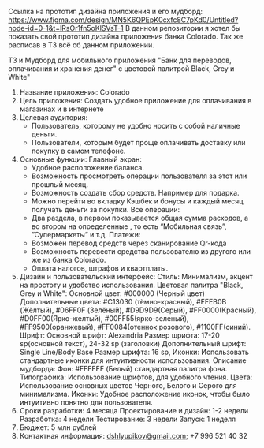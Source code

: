 Ссылка на прототип дизайна приложения и его мудборд: https://www.figma.com/design/MN5K6QPEpK0cxfc8C7pKd0/Untitled?node-id=0-1&t=lRsOr1fn5oKlSVsT-1
В данном репозитории я хотел бы показать свой прототип дизайна приложения банка Colorado. Так же расписав в ТЗ всё об данном приложении.

ТЗ и Мудборд для мобильного приложения "Банк для переводов, оплачивания и хранения денег" с цветовой палитрой Black, Grey и White"
1. Название приложения: Colorado
2. Цель приложения: Создать удобное приложение для оплачивания в магазинах и в интернете
3. Целевая аудитория:
    -	Пользователь, которому не удобно носить с собой наличные деньги.
    -	Пользователи, которым будет проще оплачивать доставку или покупку в самом телефоне.
4. Основные функции:
  Главный экран:
    -	 Удобное расположение баланса.
    -	 Возможность просмотреть операции пользователя за этот или прошлый месяц.
    -	Возможность создать сбор средств. Например для подарка.
    -	Можно перейти во вкладку Кэшбек и бонусы и каждый месяц получать деньги за покупки.
  Все операции:
    -	 Два раздела, в первом показывается общая сумма расходов, а во втором на определенные , то есть “Мобильная связь”, ”Супермаркеты” и т.д.
  Платежи:
    -	Возможен перевод средств через сканирование Qr-кода
    -	Возможность перевести средства пользователю из другого или же из банка Colorado.
    -	Оплата налогов, штрафов и квартплаты.
5. Дизайн и пользовательский интерфейс:
  Стиль:  Минимализм, акцент на простоту и удобство использования.
  Цветовая палитра "Black, Grey и White":
Основной цвет:  #000000 (Черный цвет)
Дополнительные цвета: #C13030 (тёмно-красный), #FFEB0B (Жёлтый), #06FF0F (Зелёный),
#D9D9D9(Серый), #FF0000(Красный), #D0FF00(Ярко-желтый), #00FF55(ярко-зеленый), #FF9500(оранжевый), #FF0084(отеннок розового), #1100FF(синий).
Шрифт:
Основной шрифт:  Alexandria
Размер шрифта: 17-20 sp(основной текст), 24-32 sp (заголовки)
Дополнительный шрифт:  Single Line/Body Base
Размер шрифта: 16 sp, 
Иконки: Использовать стандартные иконки  для интуитивности использования.
Описание мудборда:
Фон:  #FFFFFF (Белый) стандартная палитра фона.
Типографика: Использование шрифтов, для удобного чтения.
Цвета: Использование основных цветов Черного, Белого и Серого для минимализма.
Иконки: Удобное расположение иконок, чтобы было интуитивно понятно для пользователя.
8. Сроки разработки: 4 месяца
Проектирование и дизайн:  1-2 недели
Разработка:  4 недели
Тестирование:  3 недели
Запуск:  1 неделя
9. Бюджет: 5 млн рублей
10. Контактная информация: dshlyupikov@gmail.com; +7 996 521 40 32
